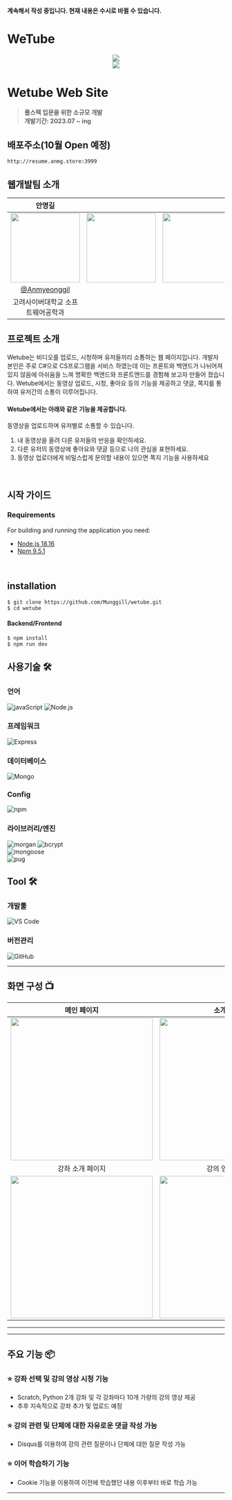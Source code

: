 #### 계속해서 작성 중입니다. 현재 내용은 수시로 바뀔 수 있습니다.

# WeTube 

<div align="center">
<img src="http://resume.anmg.store/clickonce/file/wetube/wetubeLogo.png">
</div>
<div align="center">
<img src="https://hits.seeyoufarm.com/api/count/incr/badge.svg?url=https://github.com/Munggill/hit-counter"/>
</div>
 

# Wetube Web Site
> **풀스텍 입문을 위한 소규모 개발** <br/> **개발기간: 2023.07 ~ ing**


## 배포주소(10월 Open 예정)
 
```
http://resume.anmg.store:3999
```

## 웹개발팀 소개

|      안명길       |                   |                |                                                                                                               
| :------------------------------------------------------------------------------: | :---------------------------------------------------------------------------------------------------------------------------------------------------: | :---------------------------------------------------------------------------------------------------------------------------------------------------------------------------------------------------: | 
|   <img width="160px" src="http://resume.anmg.store/clickonce/file/anmg.jpg" />    |                      <img width="160px" src="http://resume.anmg.store/clickonce/file/white.png" />    |                   <img width="160px" src="http://resume.anmg.store/clickonce/file/white.png"/>   |
|   [@Anmyeonggil](https://github.com/Munggill)   |      |   |
| 고려사이버대학교 소프트웨어공학과 |  |  |

## 프로젝트 소개
Wetube는 비디오를 업로드, 시청하며 유저들끼리 소통하는 웹 페이지입니다. 개발자 본인은 주로 C#으로 CS프로그램을 서비스 하였는데 이는 프론트와 백앤드가 나뉘어져있지 않음에 아쉬움을 느껴 명확한 백앤드와 프론트앤드를 경험해 보고자 만들어 졌습니다. Wetube에서는 동영상 업로드, 시청, 좋아요 등의 기능을 제공하고 댓글, 쪽지를 통하여 유저간의 소통이 이루어집니다.

#### Wetube에서는 아래와 같은 기능을 제공합니다.

동영상을 업로드하며 유저별로 소통할 수 있습니다.
1. 내 동영상을 올려 다른 유저들의 반응을 확인하세요.
2. 다른 유저의 동영상에 좋아요와 댓글 등으로 나의 관심을 표현하세요.
3. 동영상 업로더에게 비밀스럽게 문의할 내용이 있으면 쪽지 기능을 사용하세요

   
<br>

## 시작 가이드
### Requirements
For building and running the application you need:

- [Node.js 18.16](https://nodejs.org/ca/blog/release/v18.16.0/)
- [Npm 9.5.1](https://www.npmjs.com/package/npm/v/9.5.1)

<br>

## installation

```
$ git clone https://github.com/Munggill/wetube.git
$ cd wetube
```

#### Backend/Frontend
```
$ npm install
$ npm run dev
```

## 사용기술 🛠️ 

### 언어
![javaScript](https://img.shields.io/badge/Visual%20Studio%20Code-007ACC?style=for-the-badge&logo=Javascript%20Studio%20Code&logoColor=white)
![Node.js](https://img.shields.io/badge/Visual%20Studio%20Code-007ACC?style=for-the-badge&logo=Visual%20Studio%20Code&logoColor=white)

### 프레임워크
![Express](https://img.shields.io/badge/Visual%20Studio%20Code-007ACC?style=for-the-badge&logo=Visual%20Studio%20Code&logoColor=white)

### 데이터베이스
![Mongo](https://img.shields.io/badge/Visual%20Studio%20Code-007ACC?style=for-the-badge&logo=Visual%20Studio%20Code&logoColor=white)

### Config
![npm](https://img.shields.io/badge/npm-CB3837?style=for-the-badge&logo=npm&logoColor=white)  

### 라이브러리/엔진
![morgan](https://img.shields.io/badge/Git-F05032?style=for-the-badge&logo=Git&logoColor=white)
![bcrypt](https://img.shields.io/badge/GitHub-181717?style=for-the-badge&logo=GitHub&logoColor=white)    
![mongoose](https://img.shields.io/badge/GitHub-181717?style=for-the-badge&logo=GitHub&logoColor=white)    
![pug](https://img.shields.io/badge/GitHub-181717?style=for-the-badge&logo=GitHub&logoColor=white)                  

## Tool 🛠️ 

### 개발툴
![VS Code](https://img.shields.io/badge/npm-CB3837?style=for-the-badge&logo=npm&logoColor=white)        

### 버전관리
![GitHub](https://img.shields.io/badge/npm-CB3837?style=for-the-badge&logo=npm&logoColor=white)        
 

---
## 화면 구성 📺
| 메인 페이지  |  소개 페이지   |
| :-------------------------------------------: | :------------: |
|  <img width="329" src="http://resume.anmg.store/clickonce/file/white.png"/> |  <img width="329" src="http://resume.anmg.store/clickonce/file/white.png"/>|  
| 강좌 소개 페이지   |  강의 영상 페이지   |  
| <img width="329" src="http://resume.anmg.store/clickonce/file/white.png"/>   |  <img width="329" src="http://resume.anmg.store/clickonce/file/white.png"/>     |

---

---
## 주요 기능 📦

### ⭐️ 강좌 선택 및 강의 영상 시청 기능
- Scratch, Python 2개 강좌 및 각 강좌마다 10개 가량의 강의 영상 제공
- 추후 지속적으로 강좌 추가 및 업로드 예정

### ⭐️ 강의 관련 및 단체에 대한 자유로운 댓글 작성 가능
- Disqus를 이용하여 강의 관련 질문이나 단체에 대한 질문 작성 가능

### ⭐️ 이어 학습하기 기능
- Cookie 기능을 이용하여 이전에 학습했던 내용 이후부터 바로 학습 가능

---
